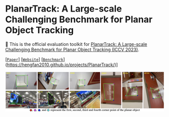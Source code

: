 # PlanarTrack: A Large-scale Challenging Benchmark for Planar Object Tracking
🔮 This is the official evaluation toolkit for [PlanarTrack: A Large-scale Challenging Benchmark for Planar Object Tracking (ICCV 2023)](https://arxiv.org/abs/2303.07625).

[[`Paper`](https://arxiv.org/abs/2303.07625)] [[`Website`](https://hengfan2010.github.io/projects/PlanarTrack/)] [[`Benchmark`](https://1drv.ms/u/s!AiNXDMvtaw5Jjg8Yjusmnybv3Slo?e=Fi0HS5)](https://hengfan2010.github.io/projects/PlanarTrack/)]

![PlanarTrack](https://github.com/HengLan/PlanarTrack/blob/main/asset/planar.png)
